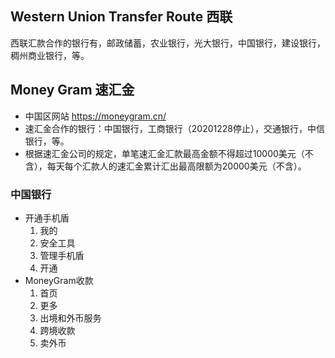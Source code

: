 
## Western Union Transfer Route 西联
西联汇款合作的银行有，邮政储蓄，农业银行，光大银行，中国银行，建设银行，稠州商业银行，等。
## Money Gram 速汇金
- 中国区网站 https://moneygram.cn/
- 速汇金合作的银行：中国银行，工商银行（20201228停止），交通银行，中信银行，等。
- 根据速汇金公司的规定，单笔速汇金汇款最高金额不得超过10000美元（不含），每天每个汇款人的速汇金累计汇出最高限额为20000美元（不含）。

### 中国银行
- 开通手机盾
    1. 我的
    2. 安全工具
    3. 管理手机盾 
    4. 开通
-  MoneyGram收款
    1. 首页
    2. 更多
    3. 出境和外币服务
    4. 跨境收款
    5. 卖外币